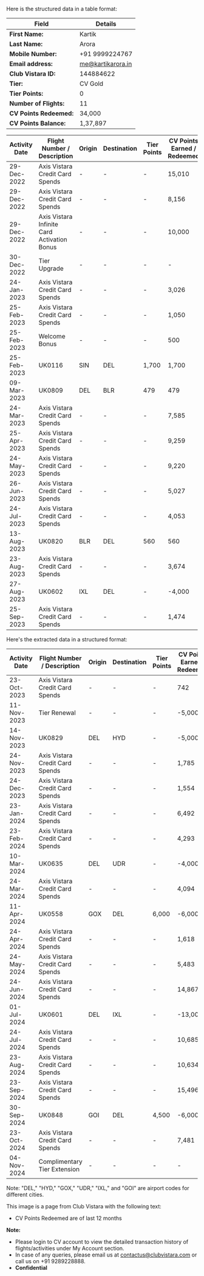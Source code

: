 Here is the structured data in a table format:

| **Field**                     | **Details**           |
|-------------------------------|-----------------------|
| **First Name:**               | Kartik                |
| **Last Name:**                | Arora                 |
| **Mobile Number:**            | +91 9999224767        |
| **Email address:**            | me@kartikarora.in     |
| **Club Vistara ID:**          | 144884622             |
| **Tier:**                     | CV Gold               |
| **Tier Points:**              | 0                     |
| **Number of Flights:**        | 11                    |
| **CV Points Redeemed:**       | 34,000                |
| **CV Points Balance:**        | 1,37,897              |

| **Activity Date** | **Flight Number / Description**   | **Origin** | **Destination** | **Tier Points** | **CV Points Earned / Redeemed** |
|------------------|-----------------------------------|------------|----------------|-----------------|----------------------------------|
| 29-Dec-2022      | Axis Vistara Credit Card Spends   | -          | -              | -               | 15,010                           |
| 29-Dec-2022      | Axis Vistara Credit Card Spends   | -          | -              | -               | 8,156                            |
| 29-Dec-2022      | Axis Vistara Infinite Card Activation Bonus | -   | -              | -               | 10,000                           |
| 30-Dec-2022      | Tier Upgrade                      | -          | -              | -               | -                                |
| 24-Jan-2023      | Axis Vistara Credit Card Spends   | -          | -              | -               | 3,026                            |
| 25-Feb-2023      | Axis Vistara Credit Card Spends   | -          | -              | -               | 1,050                            |
| 25-Feb-2023      | Welcome Bonus                     | -          | -              | -               | 500                              |
| 25-Feb-2023      | UK0116                            | SIN        | DEL            | 1,700           | 1,700                            |
| 09-Mar-2023      | UK0809                            | DEL        | BLR            | 479             | 479                              |
| 24-Mar-2023      | Axis Vistara Credit Card Spends   | -          | -              | -               | 7,585                            |
| 25-Apr-2023      | Axis Vistara Credit Card Spends   | -          | -              | -               | 9,259                            |
| 24-May-2023      | Axis Vistara Credit Card Spends   | -          | -              | -               | 9,220                            |
| 26-Jun-2023      | Axis Vistara Credit Card Spends   | -          | -              | -               | 5,027                            |
| 24-Jul-2023      | Axis Vistara Credit Card Spends   | -          | -              | -               | 4,053                            |
| 13-Aug-2023      | UK0820                            | BLR        | DEL            | 560             | 560                              |
| 23-Aug-2023      | Axis Vistara Credit Card Spends   | -          | -              | -               | 3,674                            |
| 27-Aug-2023      | UK0602                            | IXL        | DEL            | -               | -4,000                           |
| 25-Sep-2023      | Axis Vistara Credit Card Spends   | -          | -              | -               | 1,474                            |

Here's the extracted data in a structured format:

| Activity Date | Flight Number / Description     | Origin | Destination | Tier Points | CV Points Earned / Redeemed |
|---------------|---------------------------------|--------|-------------|-------------|------------------------------|
| 23-Oct-2023   | Axis Vistara Credit Card Spends | -      | -           | -           | 742                          |
| 11-Nov-2023   | Tier Renewal                    | -      | -           | -           | -5,000                       |
| 14-Nov-2023   | UK0829                          | DEL    | HYD         | -           | -5,000                       |
| 24-Nov-2023   | Axis Vistara Credit Card Spends | -      | -           | -           | 1,785                        |
| 24-Dec-2023   | Axis Vistara Credit Card Spends | -      | -           | -           | 1,554                        |
| 23-Jan-2024   | Axis Vistara Credit Card Spends | -      | -           | -           | 6,492                        |
| 23-Feb-2024   | Axis Vistara Credit Card Spends | -      | -           | -           | 4,293                        |
| 10-Mar-2024   | UK0635                          | DEL    | UDR         | -           | -4,000                       |
| 24-Mar-2024   | Axis Vistara Credit Card Spends | -      | -           | -           | 4,094                        |
| 11-Apr-2024   | UK0558                          | GOX    | DEL         | 6,000       | -6,000                       |
| 24-Apr-2024   | Axis Vistara Credit Card Spends | -      | -           | -           | 1,618                        |
| 24-May-2024   | Axis Vistara Credit Card Spends | -      | -           | -           | 5,483                        |
| 24-Jun-2024   | Axis Vistara Credit Card Spends | -      | -           | -           | 14,867                       |
| 01-Jul-2024   | UK0601                          | DEL    | IXL         | -           | -13,000                      |
| 24-Jul-2024   | Axis Vistara Credit Card Spends | -      | -           | -           | 10,685                       |
| 23-Aug-2024   | Axis Vistara Credit Card Spends | -      | -           | -           | 10,634                       |
| 23-Sep-2024   | Axis Vistara Credit Card Spends | -      | -           | -           | 15,496                       |
| 30-Sep-2024   | UK0848                          | GOI    | DEL         | 4,500       | -6,000                       |
| 23-Oct-2024   | Axis Vistara Credit Card Spends | -      | -           | -           | 7,481                        |
| 04-Nov-2024   | Complimentary Tier Extension    | -      | -           | -           | -                            |

Note: "DEL," "HYD," "GOX," "UDR," "IXL," and "GOI" are airport codes for different cities.

This image is a page from Club Vistara with the following text:

- CV Points Redeemed are of last 12 months

**Note:**

- Please login to CV account to view the detailed transaction history of flights/activities under My Account section.
- In case of any queries, please email us at contactus@clubvistara.com or call us on +91 9289228888.
- **Confidential**